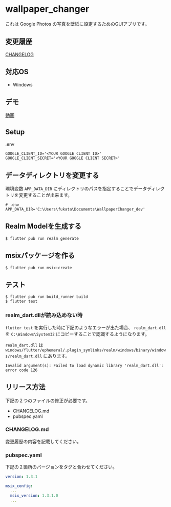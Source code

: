 # wallpaper_changer

これは Google Photos の写真を壁紙に設定するためのGUIアプリです。

## 変更履歴

[CHANGELOG](./CHANGELOG.md)

## 対応OS

- Windows

## デモ

[動画](https://gyazo.com/b43e84122321498834c30caba8029777)

## Setup

.env

```dotenv
GOOGLE_CLIENT_ID='<YOUR GOOGLE CLIENT ID>'
GOOGLE_CLIENT_SECRET='<YOUR GOOGLE CLIENT SECRET>'
```

## データディレクトリを変更する

環境変数 `APP_DATA_DIR` にディレクトリのパスを指定することでデータディレクトリを変更することが出来ます。

```shell
# .env
APP_DATA_DIR='C:\Users\fukata\Documents\WallpaperChanger_dev'
```

## Realm Modelを生成する

```shell
$ flutter pub run realm generate
```

## msixパッケージを作る

```shell
$ flutter pub run msix:create
```

## テスト

```shell
$ flutter pub run build_runner build
$ flutter test
```

### realm_dart.dllが読み込めない時

`flutter test` を実行した時に下記のようなエラーが出た場合、 `realm_dart.dll` を `C:\Windows\System32` にコピーすることで認識するようになります。

`realm_dart.dll` は `windows/flutter/ephemeral/.plugin_symlinks/realm/windows/binary/windows/realm_dart.dll` にあります。

```shell
Invalid argument(s): Failed to load dynamic library 'realm_dart.dll': error code 126
```

## リリース方法

下記の２つのファイルの修正が必要です。

- CHANGELOG.md
- pubspec.yaml

### CHANGELOG.md

変更履歴の内容を記載してください。

### pubspec.yaml

下記の２箇所のバージョンをタグと合わせてください。

```yaml
version: 1.3.1
```

```yaml
msix_config:
  ...
  msix_version: 1.3.1.0
  ...
```